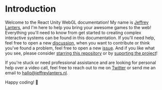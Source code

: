 # Introduction

Welcome to the React Unity WebGL documentation! My name is [Jeffrey Lanters](https://twitter.com/jeffreylanters), and I'm here to help you bring your awesome games to the web! Everything you'll need to know from get started to creating complex interactive systems can be found in this documentation. If you'll need help, feel free to open a new [discussion](https://github.com/jeffreylanters/react-unity-webgl/discussions), when you want to contribute or think you've found a problem, feel free to open a new [issue](https://github.com/jeffreylanters/react-unity-webgl/issues). And if you like what you see, please consider [starring this repository](https://github.com/jeffreylanters/react-unity-webgl/stargazers) or by [suporting the project](https://react-unity-webgl.dev/support)!

If you're stuck or need professional assistance and are looking for personal help over a video call, feel free to reach out to me on [Twitter](https://twitter.com/jeffreylanters) or send me an email to [hallo@jeffreylanters.nl](mailto:hallo@jeffreylanters.nl).

Happy coding! 🚀
